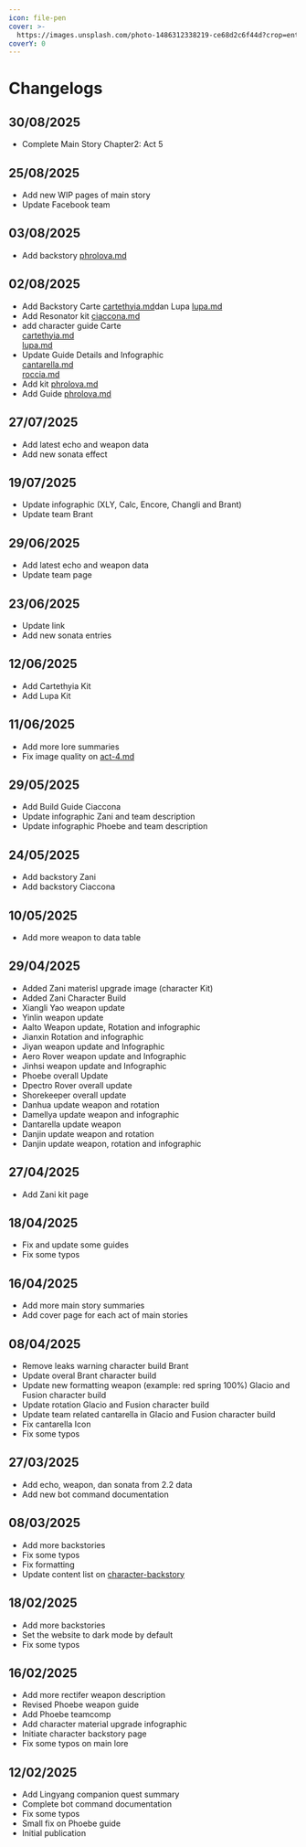 ```yaml
---
icon: file-pen
cover: >-
  https://images.unsplash.com/photo-1486312338219-ce68d2c6f44d?crop=entropy&cs=srgb&fm=jpg&ixid=M3wxOTcwMjR8MHwxfHNlYXJjaHwzfHx3cml0aW5nfGVufDB8fHx8MTczOTM1MzYyMXww&ixlib=rb-4.0.3&q=85
coverY: 0
---
```


# Changelogs

## 30/08/2025

* Complete Main Story Chapter2: Act 5

## 25/08/2025

* Add new WIP pages of main story
* Update Facebook team

## 03/08/2025

* Add backstory [phrolova.md](ww/lore/character-backstory/phrolova.md "mention")

## 02/08/2025

* Add Backstory Carte [cartethyia.md](ww/lore/character-backstory/cartethyia.md "mention")dan Lupa [lupa.md](ww/lore/character-backstory/lupa.md "mention")
* Add Resonator kit [ciaccona.md](ww/guide/resonator/aero/ciaccona.md "mention")
* add character guide Carte \
  [cartethyia.md](ww/guide/build/aero/cartethyia.md "mention")\
  [lupa.md](ww/guide/build/fusion/lupa.md "mention")
* Update Guide Details and Infographic\
  [cantarella.md](ww/guide/build/havoc/cantarella.md "mention")\
  [roccia.md](ww/guide/build/havoc/roccia.md "mention")
* Add kit [phrolova.md](ww/guide/resonator/havoc/phrolova.md "mention")
* Add Guide [phrolova.md](ww/guide/build/havoc/phrolova.md "mention")

## 27/07/2025

* Add latest echo and weapon data
* Add new sonata effect

## 19/07/2025

* Update infographic (XLY, Calc, Encore, Changli and Brant)
* Update team Brant

## 29/06/2025

* Add latest echo and weapon data
* Update team page

## 23/06/2025

* Update link
* Add new sonata entries

## 12/06/2025

* Add Cartethyia Kit
* Add Lupa Kit

## 11/06/2025

* Add more lore summaries
* Fix image quality on [act-4.md](ww/lore/main-story/chapter-2/act-4.md "mention")

## 29/05/2025

* Add Build Guide Ciaccona
* Update infographic Zani and team description
* Update infographic Phoebe and team description

## 24/05/2025

* Add backstory Zani
* Add backstory Ciaccona

## 10/05/2025

* Add more weapon to data table

## 29/04/2025

* Added Zani materisl upgrade image (character Kit)
* Added Zani Character Build
* Xiangli Yao weapon update
* Yinlin weapon update
* Aalto Weapon update, Rotation and infographic
* Jianxin Rotation and infographic
* Jiyan weapon update and Infographic
* Aero Rover weapon update and Infographic
* Jinhsi weapon update and Infographic
* Phoebe overall Update&#x20;
* Dpectro Rover overall update
* Shorekeeper overall update&#x20;
* Danhua update weapon and rotation
* Damellya update weapon and infographic
* Dantarella update weapon
* Danjin update weapon and rotation
* Danjin update weapon, rotation and infographic

## 27/04/2025

* Add Zani kit page

## 18/04/2025

* Fix and update some guides
* Fix some typos

## 16/04/2025

* Add more main story summaries
* Add cover page for each act of main stories

## 08/04/2025

* Remove leaks warning character build Brant
* Update overal Brant character build
* Update new formatting weapon (example: red spring 100%) Glacio and Fusion character build
* Update rotation Glacio and Fusion character build
* Update team related cantarella in Glacio and Fusion character build
* Fix cantarella Icon
* Fix some typos

## 27/03/2025

* Add echo, weapon, dan sonata from 2.2 data
* Add new bot command documentation

## 08/03/2025

* Add more backstories
* Fix some typos
* Fix formatting
* Update content list on [character-backstory](ww/lore/character-backstory/ "mention")

## 18/02/2025

* Add more backstories
* Set the website to dark mode by default
* Fix some typos

## 16/02/2025

* Add more rectifer weapon description
* Revised Phoebe weapon guide
* Add Phoebe teamcomp
* Add character material upgrade infographic
* Initiate character backstory page
* Fix some typos on main lore

## 12/02/2025

* Add Lingyang companion quest summary
* Complete bot command documentation
* Fix some typos
* Small fix on Phoebe guide
* Initial publication
